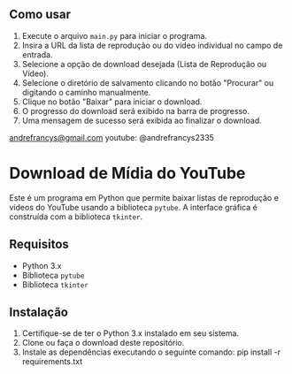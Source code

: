 
## Como usar

1. Execute o arquivo `main.py` para iniciar o programa.
2. Insira a URL da lista de reprodução ou do vídeo individual no campo de entrada.
3. Selecione a opção de download desejada (Lista de Reprodução ou Vídeo).
4. Selecione o diretório de salvamento clicando no botão "Procurar" ou digitando o caminho manualmente.
5. Clique no botão "Baixar" para iniciar o download.
6. O progresso do download será exibido na barra de progresso.
7. Uma mensagem de sucesso será exibida ao finalizar o download.



andrefrancys@gmail.com 
youtube: @andrefrancys2335


# Download de Mídia do YouTube

Este é um programa em Python que permite baixar listas de reprodução e vídeos do YouTube usando a biblioteca `pytube`. A interface gráfica é construída com a biblioteca `tkinter`.



## Requisitos

- Python 3.x
- Biblioteca `pytube`
- Biblioteca `tkinter`

## Instalação

1. Certifique-se de ter o Python 3.x instalado em seu sistema.
2. Clone ou faça o download deste repositório.
3. Instale as dependências executando o seguinte comando: pip install -r requirements.txt





